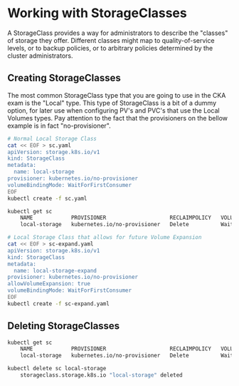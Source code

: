 # Working with StorageClasses

A StorageClass provides a way for administrators to describe the "classes" of storage they offer. Different classes might map to quality-of-service levels, or to backup policies, or to arbitrary policies determined by the cluster administrators.

## Creating StorageClasses

The most common StorageClass type that you are going to use in the CKA exam is the "Local" type. 
This type of StorageClass is a bit of a dummy option, for later use when configuring PV's and PVC's that use the Local Volumes types. Pay attention to the fact that the provisioners on the bellow example is in fact "no-provisioner". 

```bash
# Normal Local Storage Class
cat << EOF > sc.yaml
apiVersion: storage.k8s.io/v1
kind: StorageClass
metadata:
  name: local-storage
provisioner: kubernetes.io/no-provisioner
volumeBindingMode: WaitForFirstConsumer
EOF
kubectl create -f sc.yaml

kubectl get sc
    NAME            PROVISIONER                    RECLAIMPOLICY   VOLUMEBINDINGMODE      ALLOWVOLUMEEXPANSION   AGE
    local-storage   kubernetes.io/no-provisioner   Delete          WaitForFirstConsumer   false                  4s

# Local Storage Class that allows for future Volume Expansion 
cat << EOF > sc-expand.yaml
apiVersion: storage.k8s.io/v1
kind: StorageClass
metadata:
  name: local-storage-expand
provisioner: kubernetes.io/no-provisioner
allowVolumeExpansion: true
volumeBindingMode: WaitForFirstConsumer
EOF
kubectl create -f sc-expand.yaml
```

## Deleting StorageClasses

```bash
kubectl get sc
    NAME            PROVISIONER                    RECLAIMPOLICY   VOLUMEBINDINGMODE      ALLOWVOLUMEEXPANSION   AGE
    local-storage   kubernetes.io/no-provisioner   Delete          WaitForFirstConsumer   false                  4s

kubectl delete sc local-storage
    storageclass.storage.k8s.io "local-storage" deleted
```
